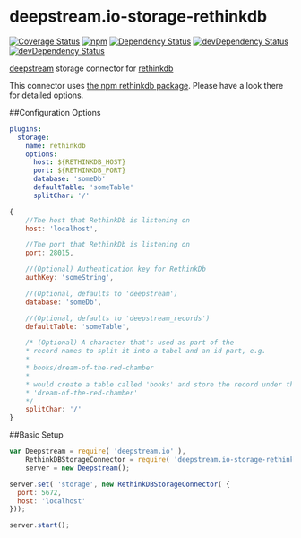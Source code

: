 # deepstream.io-storage-rethinkdb
[![Coverage Status](https://coveralls.io/repos/github/deepstreamIO/deepstream.io-storage-rethinkdb/badge.svg?branch=master)](https://coveralls.io/github/deepstreamIO/deepstream.io-storage-rethinkdb?branch=master)
[![npm](https://img.shields.io/npm/v/deepstream.io-storage-rethinkdb.svg)](https://www.npmjs.com/package/deepstream.io-storage-rethinkdb)
[![Dependency Status](https://david-dm.org/deepstreamIO/deepstream.io-storage-rethinkdb.svg)](https://david-dm.org/deepstreamIO/deepstream.io-storage-rethinkdb)
[![devDependency Status](https://david-dm.org/deepstreamIO/deepstream.io-storage-rethinkdb/dev-status.svg)](https://david-dm.org/deepstreamIO/deepstream.io-storage-rethinkdb#info=devDependencies)
[![devDependency Status](https://david-dm.org/deepstreamIO/deepstream.io-storage-rethinkdb/dev-status.svg)](https://david-dm.org/deepstreamIO/deepstream.io-storage-rethinkdb#info=devDependencies)

[deepstream](http://deepstream.io) storage connector for [rethinkdb](http://rethinkdb.com/)

This connector uses [the npm rethinkdb package](https://www.npmjs.com/package/rethinkdb). Please have a look there for detailed options.

##Configuration Options
```yaml
plugins:
  storage:
    name: rethinkdb
    options:
      host: ${RETHINKDB_HOST}
      port: ${RETHINKDB_PORT}
      database: 'someDb'
      defaultTable: 'someTable'
      splitChar: '/'
```


```javascript
{
	//The host that RethinkDb is listening on
	host: 'localhost',

	//The port that RethinkDb is listening on
	port: 28015,

	//(Optional) Authentication key for RethinkDb
	authKey: 'someString',

	//(Optional, defaults to 'deepstream')
	database: 'someDb',

	//(Optional, defaults to 'deepstream_records')
	defaultTable: 'someTable',

	/* (Optional) A character that's used as part of the
	* record names to split it into a tabel and an id part, e.g.
	*
	* books/dream-of-the-red-chamber
	*
	* would create a table called 'books' and store the record under the name
	* 'dream-of-the-red-chamber'
	*/
	splitChar: '/'
}
```

##Basic Setup
```javascript
var Deepstream = require( 'deepstream.io' ),
    RethinkDBStorageConnector = require( 'deepstream.io-storage-rethinkdb' ),
    server = new Deepstream();

server.set( 'storage', new RethinkDBStorageConnector( {
  port: 5672,
  host: 'localhost'
}));

server.start();
```

